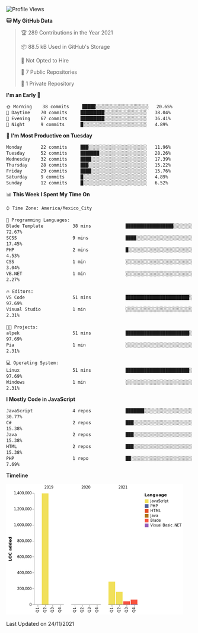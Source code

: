 <!--START_SECTION:waka-->
![Profile Views](http://img.shields.io/badge/Profile%20Views-0-blue)

**🐱 My GitHub Data** 

> 🏆 289 Contributions in the Year 2021
 > 
> 📦 88.5 kB Used in GitHub's Storage 
 > 
> 🚫 Not Opted to Hire
 > 
> 📜 7 Public Repositories 
 > 
> 🔑 1 Private Repository 
 > 
**I'm an Early 🐤** 

```text
🌞 Morning    38 commits     █████░░░░░░░░░░░░░░░░░░░░   20.65% 
🌆 Daytime    70 commits     █████████░░░░░░░░░░░░░░░░   38.04% 
🌃 Evening    67 commits     █████████░░░░░░░░░░░░░░░░   36.41% 
🌙 Night      9 commits      █░░░░░░░░░░░░░░░░░░░░░░░░   4.89%

```
📅 **I'm Most Productive on Tuesday** 

```text
Monday       22 commits     ███░░░░░░░░░░░░░░░░░░░░░░   11.96% 
Tuesday      52 commits     ███████░░░░░░░░░░░░░░░░░░   28.26% 
Wednesday    32 commits     ████░░░░░░░░░░░░░░░░░░░░░   17.39% 
Thursday     28 commits     ███░░░░░░░░░░░░░░░░░░░░░░   15.22% 
Friday       29 commits     ████░░░░░░░░░░░░░░░░░░░░░   15.76% 
Saturday     9 commits      █░░░░░░░░░░░░░░░░░░░░░░░░   4.89% 
Sunday       12 commits     █░░░░░░░░░░░░░░░░░░░░░░░░   6.52%

```


📊 **This Week I Spent My Time On** 

```text
⌚︎ Time Zone: America/Mexico_City

💬 Programming Languages: 
Blade Template           38 mins             ██████████████████░░░░░░░   72.67% 
SCSS                     9 mins              ████░░░░░░░░░░░░░░░░░░░░░   17.45% 
PHP                      2 mins              █░░░░░░░░░░░░░░░░░░░░░░░░   4.53% 
CSS                      1 min               ░░░░░░░░░░░░░░░░░░░░░░░░░   3.04% 
VB.NET                   1 min               ░░░░░░░░░░░░░░░░░░░░░░░░░   2.27%

🔥 Editors: 
VS Code                  51 mins             ████████████████████████░   97.69% 
Visual Studio            1 min               ░░░░░░░░░░░░░░░░░░░░░░░░░   2.31%

🐱‍💻 Projects: 
alpek                    51 mins             ████████████████████████░   97.69% 
Pia                      1 min               ░░░░░░░░░░░░░░░░░░░░░░░░░   2.31%

💻 Operating System: 
Linux                    51 mins             ████████████████████████░   97.69% 
Windows                  1 min               ░░░░░░░░░░░░░░░░░░░░░░░░░   2.31%

```

**I Mostly Code in JavaScript** 

```text
JavaScript               4 repos             ███████░░░░░░░░░░░░░░░░░░   30.77% 
C#                       2 repos             ███░░░░░░░░░░░░░░░░░░░░░░   15.38% 
Java                     2 repos             ███░░░░░░░░░░░░░░░░░░░░░░   15.38% 
HTML                     2 repos             ███░░░░░░░░░░░░░░░░░░░░░░   15.38% 
PHP                      1 repo              ██░░░░░░░░░░░░░░░░░░░░░░░   7.69%

```


**Timeline**

![Chart not found](https://raw.githubusercontent.com/JorgeGinez/JorgeGinez/main/charts/bar_graph.png) 


 Last Updated on 24/11/2021
<!--END_SECTION:waka-->

